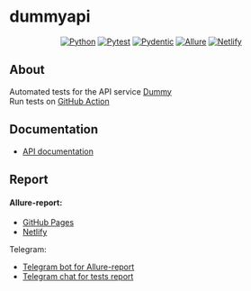 # dummyapi

<center>

[![Python](https://img.shields.io/badge/Python-3.12-blue?style=flat-square&logo=python)](https://www.python.org/)
[![Pytest](https://img.shields.io/badge/Pytest-8.1.1-green?style=flat-square&logo=pytest)](https://docs.pytest.org/en/stable/)
[![Pydentic](https://img.shields.io/badge/Pydentic-2.6.1-yellow?style=flat-square&logo=pydantic)](https://pydantic-docs.helpmanual.io/)
[![Allure](https://img.shields.io/badge/Allure-2.13.5-orange?style=flat-square&logo=allure)](https://allurereport.org/docs/pytest/)
[![Netlify](https://img.shields.io/badge/Netlify-Latest-blueviolet?style=flat-square&logo=netlify)](https://www.netlify.com/)
</center>

## About

Automated tests for the API service [Dummy](https://dummyapi.io/)  
Run tests on [GitHub Action](https://github.com/Alexfuz59/dummyapi/actions)

## Documentation

* [API documentation](https://dummyapi.io/docs/)

## Report

#### Allure-report:
* [GitHub Pages](https://alexfuz59.github.io/dummyapi/)
* [Netlify](https://dummyapi-allure.netlify.app/)
 
Telegram:
* [Telegram bot for Allure-report](https://web.telegram.org/k/#@results_tests_petaleser_bot)
* [Telegram chat for tests report](https://web.telegram.org/k/#@results_tests_petaleser_bot)
